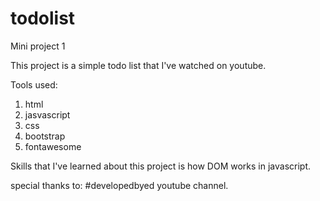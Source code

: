 # todolist
Mini project 1

This project is a simple todo list that I've watched on youtube.

Tools used:
1. html
2. jasvascript
3. css
4. bootstrap
5. fontawesome

Skills that I've learned about this project is how DOM works in javascript.

special thanks to: #developedbyed youtube  channel.

